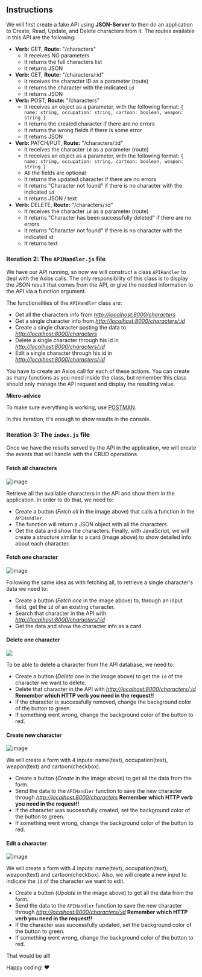 
## Instructions

We will first create a fake API using **JSON-Server** to then do an application to Create, Read, Update, and Delete characters from it. The routes available in this API are the following:

- **Verb:** GET, **Route:** "/characters"
  - It receives NO parameters
  - It returns the full characters list
  - It returns JSON
- **Verb:** GET, **Route:** "/characters/:id"
  - It receives the character ID as a parameter (route)
  - It returns the character with the indicated `id`
  - It returns JSON
- **Verb:** POST, **Route:** "/characters"
  - It receives an object as a parameter, with the following format:
    `{ name: string, occupation: string, cartoon: boolean, weapon: string }`
  - It returns the created character if there are no errors
  - It returns the wrong fields if there is some error
  - It returns JSON
- **Verb:** PATCH/PUT, **Route:** "/characters/:id"
  - It receives the character `id` as a parameter (route)
  - It receives an object as a parameter, with the following format:
    `{ name: string, occupation: string, cartoon: boolean, weapon: string }`
  - All the fields are optional
  - It returns the updated character if there are no errors
  - It returns "Character not found" if there is no character with the indicated `id`
  - It returns JSON / text
- **Verb:** DELETE, **Route:** "/characters/:id"
  - It receives the character `id` as a parameter (route)
  - It returns "Character has been successfully deleted" if there are no errors
  - It returns "Character not found" if there is no character with the indicated id
  - It returns text

### Iteration 2: The `APIHandler.js` file

We have our API running, so now we will construct a class `APIHandler` to deal with the Axios calls. The only responsibility of this class is to display the JSON result that comes from the API, or give the needed information to the API via a function argument.

The functionalities of the `APIHandler` class are:

- Get all the characters info from _[http://localhost:8000/characters](http://localhost:8000/characters)_
- Get a single character info from _[http://localhost:8000/characters/:id](http://localhost:8000/characters/:id)_
- Create a single character posting the data to _[http://localhost:8000/characters](http://localhost:8000/characters)_
- Delete a single character through his id in _[http://localhost:8000/characters/:id](http://localhost:8000/characters/:id)_
- Edit a single character through his id in _[http://localhost:8000/characters/:id](http://ih-crud-api.herokuapp.com/characters/:id)_

You have to create an Axios call for each of these actions. You can create as many functions as you need inside the class, but remember this class should only manage the API request and display the resulting value.

<!-- :::success -->

**Micro-advice**

To make sure everything is working, use [POSTMAN](https://www.getpostman.com/).

<!-- ::: -->

In this iteration, it's enough to show results in the console.

### Iteration 3: The `index.js` file

Once we have the results served by the API in the application, we will create the events that will handle with the CRUD operations.

#### Fetch all characters

![image](https://user-images.githubusercontent.com/23629340/36733634-7b6b6dca-1bd1-11e8-9803-5282681159ba.png)

Retrieve all the available characters in the API and show them in the application. In order to do that, we need to:

- Create a button (_Fetch all_ in the image above) that calls a function in the `APIHandler`.
- The function will return a JSON object with all the characters.
- Get the data and show the characters. Finally, with JavaScript, we will create a structure similar to a card (image above) to show detailed info about each character.

#### Fetch one character

![image](https://user-images.githubusercontent.com/23629340/36733678-97ecd42a-1bd1-11e8-8e60-6aab38d632a0.png)

Following the same idea as with fetching all, to retrieve a single character's data we need to:

- Create a button (_Fetch one_ in the image above) to, through an input field, get the `id` of an existing character.
- Search that character in the API with _[http://localhost:8000/characters/:id](http://ih-crud-api.herokuapp.com/characters/:id)_
- Get the data and show the character info as a card.

#### Delete one character

![](https://s3-eu-west-1.amazonaws.com/ih-materials/uploads/upload_3d893f20f95e5b13369375cdfd7900a5.png)

To be able to delete a character from the API database, we need to:

- Create a button (_Delete_ one in the image above) to get the `id` of the character we want to delete.
- Delete that character in the API with _[http://localhost:8000/characters/:id](http://ih-crud-api.herokuapp.com/characters/:id)_
   <!-- :::danger -->
  **Remember which HTTP verb you need in the request!!**
   <!-- ::: -->
- If the character is successfully removed, change the background color of the button to green.
- If something went wrong, change the background color of the button to red.

#### Create new character

![image](https://user-images.githubusercontent.com/23629340/36733698-a7c64f8e-1bd1-11e8-9b7d-b37c7a800a27.png)

We will create a form with 4 inputs: name(text), occupation(text), weapon(text) and cartoon(checkbox).

- Create a button (_Create_ in the image above) to get all the data from the form.
- Send the data to the `APIHandler` function to save the new character through _[http://localhost:8000/characters](http://ih-crud-api.herokuapp.com/characters)_
   <!-- :::danger -->
  **Remember which HTTP verb you need in the request!!**
   <!-- ::: -->
- If the character was successfully created, set the background color of the button to green.
- If something went wrong, change the background color of the button to red.

#### Edit a character

![image](https://user-images.githubusercontent.com/23629340/36733714-b6257b36-1bd1-11e8-8518-c3f7e2ba034c.png)

We will create a form with 4 inputs: name(text), occupation(text), weapon(text) and cartoon(checkbox). Also, we will create a new input to indicate the `id` of the character we want to edit.

- Create a button (_Update_ in the image above) to get all the data from the form.
- Send the data to the `APIHandler` function to save the new character through _[http://localhost:8000/characters/:id](http://ih-crud-api.herokuapp.com/characters/:id)_
   <!-- :::danger -->
  **Remember which HTTP verb you need in the request!!**
   <!-- ::: -->
- If the character was successfully updated, set the background color of the button to green.
- If something went wrong, change the background color of the button to red.

That would be all!

Happy coding! :heart:
